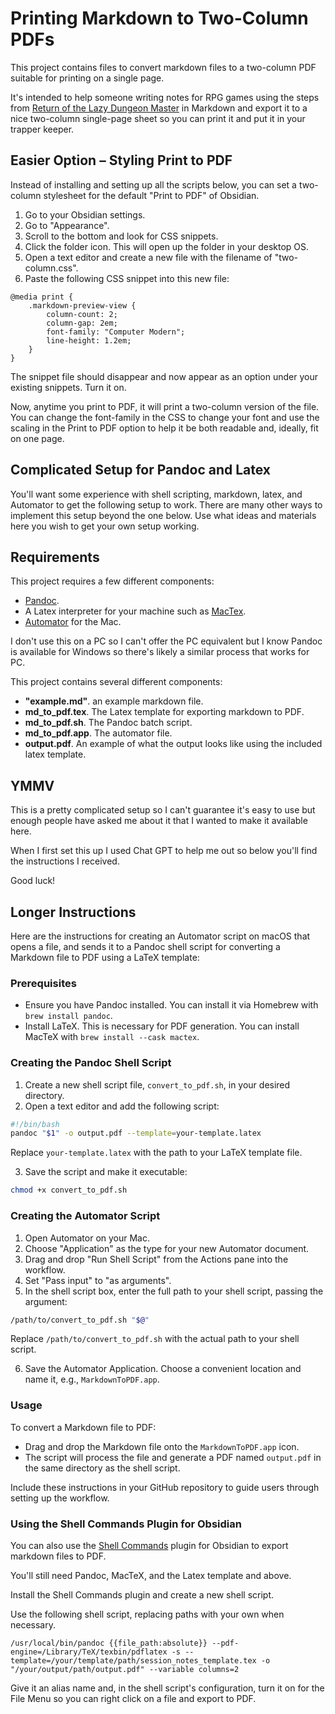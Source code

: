# Printing Markdown to Two-Column PDFs

This project contains files to convert markdown files to a two-column PDF suitable for printing on a single page.

It's intended to help someone writing notes for RPG games using the steps from [Return of the Lazy Dungeon Master](https://shop.slyflourish.com/products/return-of-the-lazy-dungeon-master) in Markdown and export it to a nice two-column single-page sheet so you can print it and put it in your trapper keeper.

## Easier Option – Styling Print to PDF

Instead of installing and setting up all the scripts below, you can set a two-column stylesheet for the default "Print to PDF" of Obsidian.

1. Go to your Obsidian settings.
2. Go to "Appearance".
3. Scroll to the bottom and look for CSS snippets.
4. Click the folder icon. This will open up the folder in your desktop OS.
5. Open a text editor and create a new file with the filename of "two-column.css".
6. Paste the following CSS snippet into this new file:

```
@media print {
    .markdown-preview-view {
        column-count: 2;
        column-gap: 2em;
		font-family: "Computer Modern";
		line-height: 1.2em;
    }
}
```

The snippet file should disappear and now appear as an option under your existing snippets. Turn it on.

Now, anytime you print to PDF, it will print a two-column version of the file. You can change the font-family in the CSS to change your font and use the scaling in the Print to PDF option to help it be both readable and, ideally, fit on one page.

## Complicated Setup for Pandoc and Latex

You'll want some experience with shell scripting, markdown, latex, and Automator to get the following setup to work. There are many other ways to implement this setup beyond the one below. Use what ideas and materials here you wish to get your own setup working.

## Requirements

This project requires a few different components:

- [Pandoc](https://github.com/jgm/pandoc/blob/main/INSTALL.md).
- A Latex interpreter for your machine such as [MacTex](https://tug.org/mactex/).
- [Automator](https://en.wikipedia.org/wiki/Automator_(macOS)) for the Mac.

I don't use this on a PC so I can't offer the PC equivalent but I know Pandoc is available for Windows so there's likely a similar process that works for PC.

This project contains several different components:

- **"example.md"**. an example markdown file.
- **md_to_pdf.tex**. The Latex template for exporting markdown to PDF.
- **md_to_pdf.sh**. The Pandoc batch script.
- **md_to_pdf.app**. The automator file.
- **output.pdf**. An example of what the output looks like using the included latex template.

## YMMV

This is a pretty complicated setup so I can't guarantee it's easy to use but enough people have asked me about it that I wanted to make it available here.

When I first set this up I used Chat GPT to help me out so below you'll find the instructions I received.

Good luck!

## Longer Instructions

Here are the instructions for creating an Automator script on macOS that opens a file, and sends it to a Pandoc shell script for converting a Markdown file to PDF using a LaTeX template:

### Prerequisites

- Ensure you have Pandoc installed. You can install it via Homebrew with `brew install pandoc`.
- Install LaTeX. This is necessary for PDF generation. You can install MacTeX with `brew install --cask mactex`.

### Creating the Pandoc Shell Script

1. Create a new shell script file, `convert_to_pdf.sh`, in your desired directory.
2. Open a text editor and add the following script:

```bash
#!/bin/bash
pandoc "$1" -o output.pdf --template=your-template.latex
```
Replace `your-template.latex` with the path to your LaTeX template file.

3. Save the script and make it executable:
```bash
chmod +x convert_to_pdf.sh
```

### Creating the Automator Script

1. Open Automator on your Mac.
2. Choose "Application" as the type for your new Automator document.
3. Drag and drop "Run Shell Script" from the Actions pane into the workflow.
4. Set "Pass input" to "as arguments".
5. In the shell script box, enter the full path to your shell script, passing the argument:

```bash
/path/to/convert_to_pdf.sh "$@"
```

Replace `/path/to/convert_to_pdf.sh` with the actual path to your shell script.

6. Save the Automator Application. Choose a convenient location and name it, e.g., `MarkdownToPDF.app`.

### Usage

To convert a Markdown file to PDF:
- Drag and drop the Markdown file onto the `MarkdownToPDF.app` icon.
- The script will process the file and generate a PDF named `output.pdf` in the same directory as the shell script.

Include these instructions in your GitHub repository to guide users through setting up the workflow.

### Using the Shell Commands Plugin for Obsidian

You can also use the [Shell Commands](https://github.com/Taitava/obsidian-shellcommands) plugin for Obsidian to export markdown files to PDF.

You'll still need Pandoc, MacTeX, and the Latex template and above.

Install the Shell Commands plugin and create a new shell script.

Use the following shell script, replacing paths with your own when necessary.

```
/usr/local/bin/pandoc {{file_path:absolute}} --pdf-engine=/Library/TeX/texbin/pdflatex -s --template=/your/template/path/session_notes_template.tex -o "/your/output/path/output.pdf" --variable columns=2
```

Give it an alias name and, in the shell script's configuration, turn it on for the File Menu so you can right click on a file and export to PDF.
